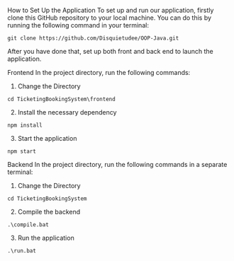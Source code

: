 How to Set Up the Application
To set up and run our application, firstly clone this GitHub repository to your local machine. You can do this by running the following command in your terminal:

```
git clone https://github.com/Disquietudee/OOP-Java.git
```

After you have done that, set up both front and back end to launch the application.

Frontend
In the project directory, run the following commands: 
1. Change the Directory
```
cd TicketingBookingSystem\frontend
```
2. Install the necessary dependency
```
npm install
```
3. Start the application
```
npm start
```

Backend
In the project directory, run the following commands in a separate terminal:

1. Change the Directory
```
cd TicketingBookingSystem
```
2. Compile the backend
```
.\compile.bat
```
3. Run the application
```
.\run.bat
```
